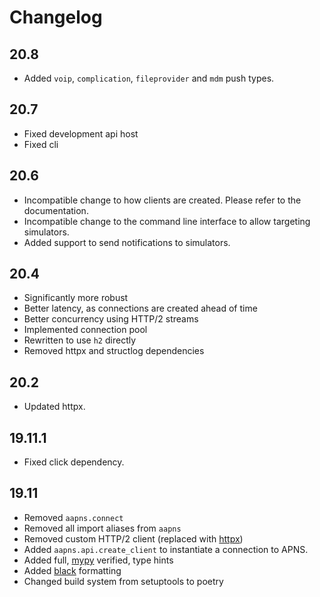 # Changelog

## 20.8

* Added `voip`, `complication`, `fileprovider` and `mdm` push types.

## 20.7

* Fixed development api host
* Fixed cli

## 20.6

* Incompatible change to how clients are created. Please refer to the documentation.
* Incompatible change to the command line interface to allow targeting simulators.
* Added support to send notifications to simulators.

## 20.4

* Significantly more robust
* Better latency, as connections are created ahead of time
* Better concurrency using HTTP/2 streams
* Implemented connection pool
* Rewritten to use `h2` directly
* Removed httpx and structlog dependencies

## 20.2

* Updated httpx.

## 19.11.1

* Fixed click dependency.

## 19.11

* Removed `aapns.connect`
* Removed all import aliases from `aapns`
* Removed custom HTTP/2 client (replaced with [httpx](https://github.com/encode/httpx))
* Added `aapns.api.create_client` to instantiate a connection to APNS.
* Added full, [mypy](http://www.mypy-lang.org) verified, type hints
* Added [black](https://github.com/psf/black) formatting
* Changed build system from setuptools to poetry
